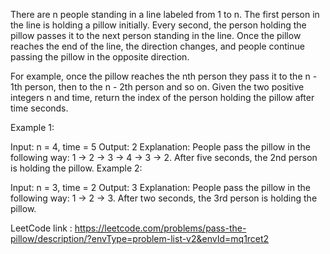 There are n people standing in a line labeled from 1 to n. The first person in the line is holding a pillow initially.
Every second, the person holding the pillow passes it to the next person standing in the line. Once the pillow reaches
the end of the line, the direction changes, and people continue passing the pillow in the opposite direction.

For example, once the pillow reaches the nth person they pass it to the n - 1th person, then to the n - 2th person and
so on.
Given the two positive integers n and time, return the index of the person holding the pillow after time seconds.

Example 1:

Input: n = 4, time = 5
Output: 2
Explanation: People pass the pillow in the following way: 1 -> 2 -> 3 -> 4 -> 3 -> 2.
After five seconds, the 2nd person is holding the pillow.
Example 2:

Input: n = 3, time = 2
Output: 3
Explanation: People pass the pillow in the following way: 1 -> 2 -> 3.
After two seconds, the 3rd person is holding the pillow.

LeetCode link : https://leetcode.com/problems/pass-the-pillow/description/?envType=problem-list-v2&envId=mq1rcet2